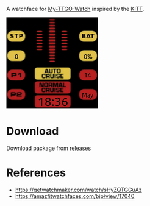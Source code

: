 A watchface for [My-TTGO-Watch](https://github.com/sharandac/My-TTGO-Watch) inspired by the [KITT](https://fr.wikipedia.org/wiki/KITT).

![Preview](watchface_theme_prev.png)

# Download

Download package from [releases](https://github.com/guyou/my-ttgo-watch-face-kitt/releases/latest)

# References

* <https://getwatchmaker.com/watch/sHyZQTGGuAz>
* <https://amazfitwatchfaces.com/bip/view/17040>
